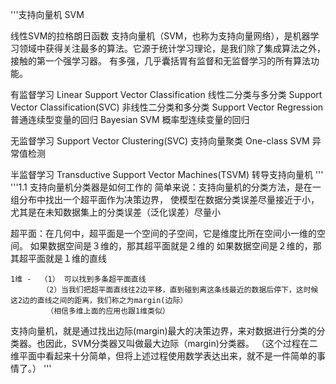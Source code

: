 '''支持向量机 SVM

线性SVM的拉格朗日函数
支持向量机（SVM，也称为支持向量网络），是机器学习领域中获得关注最多的算法。它源于统计学习理论，是我们除了集成算法之外，接触的第一个强学习器。
有多强，几乎囊括胃有监督和无监督学习的所有算法功能。

有监督学习   Linear Support Vector Classification 线性二分类与多分类
            Support Vector Classification(SVC)  非线性二分类和多分类
            Support Vector Regression           普通连续型变量的回归
            Bayesian SVM                        概率型连续变量的回归

无监督学习  Support Vector Clustering(SVC)        支持向量聚类
          One-class SVM                          异常值检测

半监督学习  Transductive Support Vector Machines(TSVM)  转导支持向量机
'''
'''1.1 支持向量机分类器是如何工作的
简单来说：支持向量机的分类方法，是在一组分布中找出一个超平面作为决策边界，
        使模型在数据分类误差尽量接近于小，尤其是在未知数据集上的分类误差（泛化误差）尽量小 

超平面：在几何中，超平面是一个空间的子空间，它是维度比所在空间小一维的空间。
        如果数据空间是３维的，那其超平面就是２维的
        如果数据空间是２维的，那其超平面就是１维的直线

    1维 -  （1） 可以找到多条超平面直线
           （2）当我们把超平面直线往2边平移，直到碰到离这条线最近的数据后停下，这时候这2边的直线之间的距离，我们称之为margin(边际）        
            （相信多维上面的应用也跟1维类似）

支持向量机，就是通过找出边际(margin)最大的决策边界，来对数据进行分类的分类器。也因此，SVM分类器又叫做最大边际（margin)分类器。
（这个过程在二维平面中看起来十分简单，但将上述过程使用数学表达出来，就不是一件简单的事情了。）
'''


